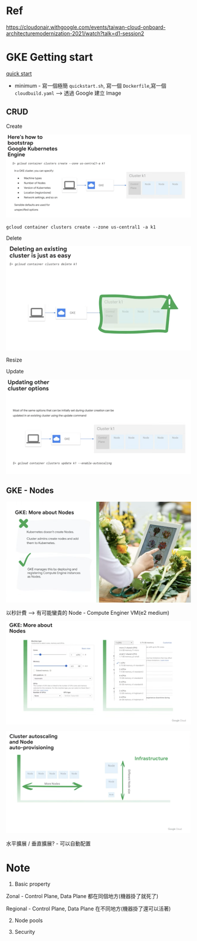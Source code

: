# Ref

https://cloudonair.withgoogle.com/events/taiwan-cloud-onboard-architecturemodernization-2021/watch?talk=d1-session2
# GKE Getting start

[quick start](https://cloud.google.com/kubernetes-engine/docs/quickstart)


* minimum - 寫一個極簡 `quickstart.sh`, 寫一個 `Dockerfile`,寫一個 `cloudbuild.yaml` --> 透過 Google 建立 Image

## CRUD

Create

<img src='./assets/gkegs_1.png'></img>

`gcloud container clusters create --zone us-central1 -a k1`

Delete

<img src='./assets/gkegs_2.png'></img>

Resize

Update

<img src='./assets/gkegs_3.png'></img>

## GKE - Nodes

<img src='./assets/gkegs_4.png'></img>

以秒計費 --> 有可能蠻貴的
Node - Compute Enginer VM(e2 medium)

<img src='./assets/gkegs_5.png'></img>


<img src='./assets/gkegs_6.png'></img>

水平擴展 / 垂直擴展? - 可以自動配置

# Note

1. Basic property

Zonal - Control Plane, Data Plane 都在同個地方(機器掛了就死了)

Regional - Control Plane, Data Plane 在不同地方(機器掛了還可以活著)

2. Node pools

   
3. Security